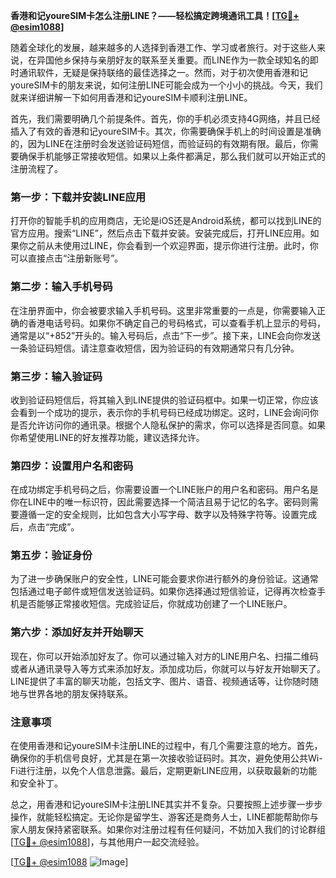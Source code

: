 **香港和记youreSIM卡怎么注册LINE？——轻松搞定跨境通讯工具！[[TG💪+ @esim1088](https://t.me/s/esim1088)]**

随着全球化的发展，越来越多的人选择到香港工作、学习或者旅行。对于这些人来说，在异国他乡保持与亲朋好友的联系至关重要。而LINE作为一款全球知名的即时通讯软件，无疑是保持联络的最佳选择之一。然而，对于初次使用香港和记youreSIM卡的朋友来说，如何注册LINE可能会成为一个小小的挑战。今天，我们就来详细讲解一下如何用香港和记youreSIM卡顺利注册LINE。

首先，我们需要明确几个前提条件。首先，你的手机必须支持4G网络，并且已经插入了有效的香港和记youreSIM卡。其次，你需要确保手机上的时间设置是准确的，因为LINE在注册时会发送验证码短信，而验证码的有效期有限。最后，你需要确保手机能够正常接收短信。如果以上条件都满足，那么我们就可以开始正式的注册流程了。

### 第一步：下载并安装LINE应用

打开你的智能手机的应用商店，无论是iOS还是Android系统，都可以找到LINE的官方应用。搜索“LINE”，然后点击下载并安装。安装完成后，打开LINE应用。如果你之前从未使用过LINE，你会看到一个欢迎界面，提示你进行注册。此时，你可以直接点击“注册新账号”。

### 第二步：输入手机号码

在注册界面中，你会被要求输入手机号码。这里非常重要的一点是，你需要输入正确的香港电话号码。如果你不确定自己的号码格式，可以查看手机上显示的号码，通常是以“+852”开头的。输入号码后，点击“下一步”。接下来，LINE会向你发送一条验证码短信。请注意查收短信，因为验证码的有效期通常只有几分钟。

### 第三步：输入验证码

收到验证码短信后，将其输入到LINE提供的验证码框中。如果一切正常，你应该会看到一个成功的提示，表示你的手机号码已经成功绑定。这时，LINE会询问你是否允许访问你的通讯录。根据个人隐私保护的需求，你可以选择是否同意。如果你希望使用LINE的好友推荐功能，建议选择允许。

### 第四步：设置用户名和密码

在成功绑定手机号码之后，你需要设置一个LINE账户的用户名和密码。用户名是你在LINE中的唯一标识符，因此需要选择一个简洁且易于记忆的名字。密码则需要遵循一定的安全规则，比如包含大小写字母、数字以及特殊字符等。设置完成后，点击“完成”。

### 第五步：验证身份

为了进一步确保账户的安全性，LINE可能会要求你进行额外的身份验证。这通常包括通过电子邮件或短信发送验证码。如果你选择通过短信验证，记得再次检查手机是否能够正常接收短信。完成验证后，你就成功创建了一个LINE账户。

### 第六步：添加好友并开始聊天

现在，你可以开始添加好友了。你可以通过输入对方的LINE用户名、扫描二维码或者从通讯录导入等方式来添加好友。添加成功后，你就可以与好友开始聊天了。LINE提供了丰富的聊天功能，包括文字、图片、语音、视频通话等，让你随时随地与世界各地的朋友保持联系。

### 注意事项

在使用香港和记youreSIM卡注册LINE的过程中，有几个需要注意的地方。首先，确保你的手机信号良好，尤其是在第一次接收验证码时。其次，避免使用公共Wi-Fi进行注册，以免个人信息泄露。最后，定期更新LINE应用，以获取最新的功能和安全补丁。

总之，用香港和记youreSIM卡注册LINE其实并不复杂。只要按照上述步骤一步步操作，就能轻松搞定。无论你是留学生、游客还是商务人士，LINE都能帮助你与家人朋友保持紧密联系。如果你对注册过程有任何疑问，不妨加入我们的讨论群组[[TG💪+ @esim1088](https://t.me/s/esim1088)]，与其他用户一起交流经验。

[[TG💪+ @esim1088](https://t.me/s/esim1088) ![Image](https://i.postimg.cc/4NQfJmqS/Snipaste-2025-05-13-00-14-12.png)]